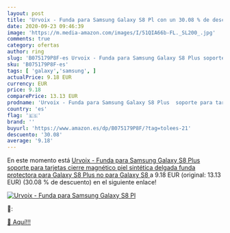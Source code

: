 ```yaml
---
layout: post
title: 'Urvoix - Funda para Samsung Galaxy S8 Pl con un 30.08 % de descuento'
date: 2020-09-23 09:46:39
image: 'https://m.media-amazon.com/images/I/51QIA66b-FL._SL200_.jpg'
comments: true
category: ofertas
author: ring
slug: 'B075179P8F-es Urvoix - Funda para Samsung Galaxy S8 Plus soporte para...'
sku: 'B075179P8F-es'
tags: [ 'galaxy','samsung', ]
actualPrice: 9.18 EUR
currency: EUR
price: 9.18
comparePrice: 13.13 EUR
prodname: 'Urvoix - Funda para Samsung Galaxy S8 Plus  soporte para tarjetas  cierre magnético  piel sintética  delgada  funda protectora para Galaxy S8 Plus  no para Galaxy S8 '
country: 'es'
flag: '🇪🇸'
brand: ''
buyurl: 'https://www.amazon.es/dp/B075179P8F/?tag=tolees-21'
descuento: '30.08'
average: '9.18'
---
```


En este momento está [Urvoix - Funda para Samsung Galaxy S8 Plus  soporte para tarjetas  cierre magnético  piel sintética  delgada  funda protectora para Galaxy S8 Plus  no para Galaxy S8 ](https://www.amazon.es/dp/B075179P8F/?tag=tolees-21) a 9.18 EUR (original: 13.13 EUR) (30.08 %  de descuento) en el siguiente enlace!

[![Urvoix - Funda para Samsung Galaxy S8 Pl](https://m.media-amazon.com/images/I/51QIA66b-FL._SL200_.jpg)](https://www.amazon.es/dp/B075179P8F/?tag=tolees-21)

🔎:


[🛒 Aquí!!!](https://www.amazon.es/dp/B075179P8F/?tag=tolees-21)
